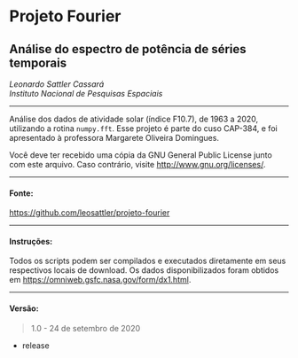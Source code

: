 # Projeto Fourier
## Análise do espectro de potência de séries temporais 
  
*Leonardo Sattler Cassará*  
*Instituto Nacional de Pesquisas Espaciais*  
____________________________________________________________

Análise dos dados de atividade solar (índice F10.7), de 1963 a 2020, utilizando a rotina `numpy.fft`.
Esse projeto é parte do cuso CAP-384, e foi apresentado à professora Margarete Oliveira Domingues.

Você deve ter recebido uma cópia da GNU General Public License junto com este arquivo. Caso contrário, visite <http://www.gnu.org/licenses/>.
____________________________________________________________

#### Fonte:  
<https://github.com/leosattler/projeto-fourier>
____________________________________________________________

#### Instruções:  
Todos os scripts podem ser compilados e executados diretamente em seus respectivos locais de download. Os dados disponibilizados foram obtidos em <https://omniweb.gsfc.nasa.gov/form/dx1.html>. 
____________________________________________________________

#### Versão:  
> 1.0 - 24 de setembro de 2020
- release

